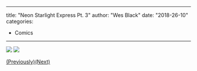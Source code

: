 
---
title: "Neon Starlight Express Pt. 3"
author: "Wes Black"
date: "2018-26-10"
categories:
- Comics
---

![](https://i0.wp.com/vrvblog.co/wp-content/uploads/2018/10/NSEpage5-724x1024.png?resize=724%2C1024&#038;ssl=1)
![](https://i0.wp.com/vrvblog.co/wp-content/uploads/2018/10/NSEpage6-724x1024.png?resize=724%2C1024&#038;ssl=1)

[(Previously)](https://vrvblog.co/wesblk/3546/neon-starlight-express-pt-2/)[(Next)](https://vrvblog.co/wesblk/3803/neon-starlight-express-pt-4)
